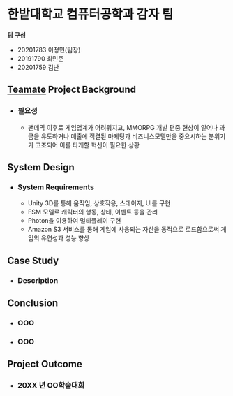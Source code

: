 # 한밭대학교 컴퓨터공학과 감자 팀

**팀 구성**
- 20201783 이정민(팀장) 
- 20191790 최민준
- 20201759 김난

## <u>Teamate</u> Project Background
- ### 필요성
  - 팬데믹 이후로 게임업계가 어려워지고, MMORPG 개발 편중 현상이 일어나 과금을 유도하거나 매출에 직결된 마케팅과 비즈니스모델만을 중요시하는 분위기가 고조되어 이를 타개할 혁신이 필요한 상황
## System Design
  - ### System Requirements
    - Unity 3D를 통해 움직임, 상호작용, 스테이지, UI를 구현
    - FSM 모델로 캐릭터의 행동, 상태, 이벤트 등을 관리
    - Photon을 이용하여 멀티플레이 구현
    - Amazon S3 서비스를 통해 게임에 사용되는 자산을 동적으로 로드함으로써 게임의 유연성과 성능 향상
    
## Case Study
  - ### Description
  
  
## Conclusion
  - ### OOO
  - ### OOO
  
## Project Outcome
- ### 20XX 년 OO학술대회 
